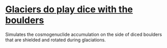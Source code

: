 # [Glaciers do play dice with the boulders](https://en.wiktionary.org/wiki/God_does_not_play_dice_with_the_universe)
Simulates the cosmogenuclide accumulation on the side of diced boulders that are shielded and rotated during glaciations.



